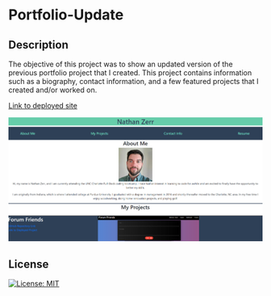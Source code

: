 # Portfolio-Update

## Description
The objective of this project was to show an updated version of the previous portfolio project that I created. This project contains information such as a biography, contact information, and a few featured projects that I created and/or worked on.

[Link to deployed site](https://nzerr57.github.io/portfolio-update/)

![Screenshot](https://github.com/nzerr57/portfolio-update/blob/66f9adb31dee5a0e6035c07714c3f4b914d8cf69/assets/images/portfolio-screenshot.png)

## License
[![License: MIT](https://img.shields.io/badge/License-MIT-yellow.svg)](https://opensource.org/licenses/MIT)
